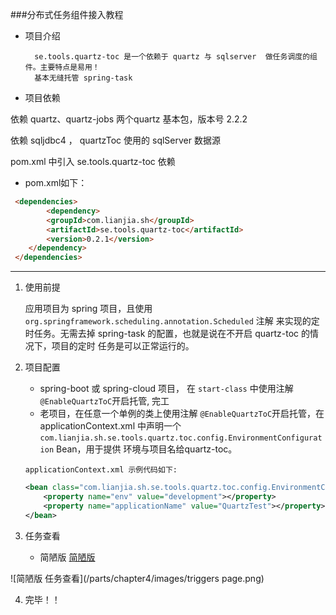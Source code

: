 ###分布式任务组件接入教程

* 项目介绍

        se.tools.quartz-toc 是一个依赖于 quartz 与 sqlserver  做任务调度的组件。主要特点是易用！
        基本无缝托管 spring-task

* 项目依赖

 依赖 quartz、quartz-jobs 两个quartz 基本包，版本号 2.2.2
 
 依赖 sqljdbc4 ， quartzToc 使用的 sqlServer 数据源

 pom.xml 中引入 se.tools.quartz-toc 依赖


* pom.xml如下：


```html
 <dependencies>
        <dependency>
		<groupId>com.lianjia.sh</groupId>
		<artifactId>se.tools.quartz-toc</artifactId>
		<version>0.2.1</version>
	</dependency>
 </dependencies>
```


---

1. 使用前提

    应用项目为 spring  项目，且使用 `org.springframework.scheduling.annotation.Scheduled` 注解
    来实现的定时任务。无需去掉 spring-task 的配置，也就是说在不开启 quartz-toc 的情况下，项目的定时
    任务是可以正常运行的。

2. 项目配置

    * spring-boot 或  spring-cloud 项目， 在 `start-class` 中使用注解 `@EnableQuartzToC`开启托管, 完工
    * 老项目，在任意一个单例的类上使用注解 `@EnableQuartzToC`开启托管，在 applicationContext.xml 中声明一个`com.lianjia.sh.se.tools.quartz.toc.config.EnvironmentConfiguration` Bean，用于提供 环境与项目名给quartz-toc。 

    `applicationContext.xml 示例代码如下:`

    ```xml
    <bean class="com.lianjia.sh.se.tools.quartz.toc.config.EnvironmentConfiguration"> 
        <property name="env" value="development"></property> 
        <property name="applicationName" value="QuartzTest"></property> 
    </bean>
    ```
3. 任务查看

    * 简陋版 [简陋版](http://10.22.15.2:19900/triggers "简陋版")

![简陋版 任务查看](/parts/chapter4/images/triggers page.png)

4. 完毕！！


